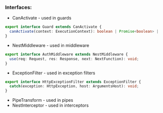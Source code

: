 ### Interfaces:
  - CanActivate - used in guards
  ```typescript
  export interface Guard extends CanActivate {
    canActivate(context: ExecutionContext): boolean | Promise<boolean> | Observable<boolean>;
  }
  ```
  - NestMiddleware - used in middleware
  ```typescript
  export interface AuthMiddleware extends NestMiddleware {
    use(req: Request, res: Response, next: NextFunction): void;
  }
  ```
  - ExceptionFilter - used in exception filters
  ```typescript
  export interface HttpExceptionFilter extends ExceptionFilter {
    catch(exception: HttpException, host: ArgumentsHost): void;
  }
  ```
  - PipeTransform - used in pipes
  - NestInterceptor - used in interceptors